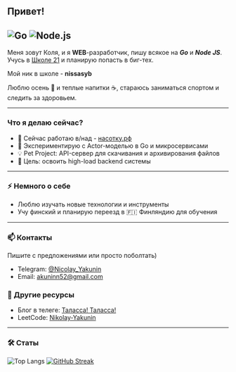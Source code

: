 ## Привет!
![Go](https://img.shields.io/badge/Go-00ADD8?style=flat-square&logo=go&logoColor=white)
![Node.js](https://img.shields.io/badge/Node.js-339933?style=flat-square&logo=node.js&logoColor=white)
---
Меня зовут Коля, и я **WEB**-разработчик, пишу всякое на **_Go_** и **_Node JS_**. Учусь в [Школе 21](https://21-school.ru/) и планирую попасть в биг-тех.

Мой ник в школе - **nissasyb**

Люблю осень 🍂 и теплые напитки ☕, стараюсь заниматься спортом и следить за здоровьем.

---
### Что я делаю сейчас?

- 🔭 Сейчас работаю в/над - [насотку.рф](https://насотку.рф)
- 🌱 Экспериментирую с Actor-моделью в Go и микросервисами
- 💡 Pet Project: API-сервер для скачивания и архивирования файлов
- 🎯 Цель: освоить high-load backend системы

---
### ⚡ Немного о себе
- Люблю изучать новые технологии и инструменты
- Учу финский и планирую переезд в 🇫🇮 Финляндию для обучения
---
### 📫 Контакты

Пишите с предложениями или просто поболтать)
- Telegram: [@Nicolay_Yakunin](https://t.me/Nicolay_Yakunin)
- Email: akuninn52@gmail.com
### 📓 Другие ресурсы
- Блог в телеге: [Таласса! Таласса!](https://t.me/+tUCmnS5UtvQwMzky)
- LeetCode: [Nikolay-Yakunin](https://leetcode.com/u/k72mGhNnfs/)
---
### 🛠 Статы
![Top Langs](https://github-readme-stats.vercel.app/api/top-langs/?username=Nikolay-Yakunin&layout=compact)
[![GitHub Streak](https://streak-stats.demolab.com?user=Nikolay-Yakunin&hide_border=true&border_radius=10&locale=ru&short_numbers=true&mode=weekly&card_width=400&card_height=90)](https://git.io/streak-stats)
